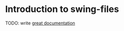 # Introduction to swing-files

TODO: write [great documentation](http://jacobian.org/writing/what-to-write/)
